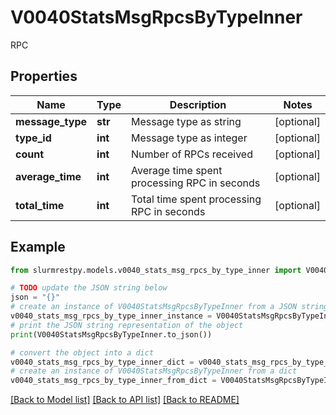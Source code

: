 # V0040StatsMsgRpcsByTypeInner

RPC

## Properties

Name | Type | Description | Notes
------------ | ------------- | ------------- | -------------
**message_type** | **str** | Message type as string | [optional]
**type_id** | **int** | Message type as integer | [optional]
**count** | **int** | Number of RPCs received | [optional]
**average_time** | **int** | Average time spent processing RPC in seconds | [optional]
**total_time** | **int** | Total time spent processing RPC in seconds | [optional]

## Example

```python
from slurmrestpy.models.v0040_stats_msg_rpcs_by_type_inner import V0040StatsMsgRpcsByTypeInner

# TODO update the JSON string below
json = "{}"
# create an instance of V0040StatsMsgRpcsByTypeInner from a JSON string
v0040_stats_msg_rpcs_by_type_inner_instance = V0040StatsMsgRpcsByTypeInner.from_json(json)
# print the JSON string representation of the object
print(V0040StatsMsgRpcsByTypeInner.to_json())

# convert the object into a dict
v0040_stats_msg_rpcs_by_type_inner_dict = v0040_stats_msg_rpcs_by_type_inner_instance.to_dict()
# create an instance of V0040StatsMsgRpcsByTypeInner from a dict
v0040_stats_msg_rpcs_by_type_inner_from_dict = V0040StatsMsgRpcsByTypeInner.from_dict(v0040_stats_msg_rpcs_by_type_inner_dict)
```
[[Back to Model list]](../README.md#documentation-for-models) [[Back to API list]](../README.md#documentation-for-api-endpoints) [[Back to README]](../README.md)


